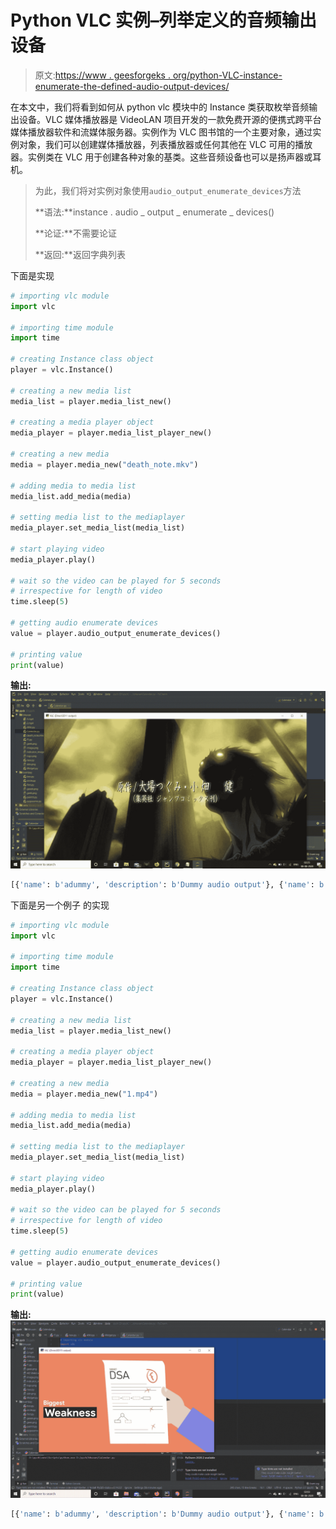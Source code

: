 # Python VLC 实例–列举定义的音频输出设备

> 原文:[https://www . geesforgeks . org/python-VLC-instance-enumerate-the-defined-audio-output-devices/](https://www.geeksforgeeks.org/python-vlc-instance-enumerate-the-defined-audio-output-devices/)

在本文中，我们将看到如何从 python vlc 模块中的 Instance 类获取枚举音频输出设备。VLC 媒体播放器是 VideoLAN 项目开发的一款免费开源的便携式跨平台媒体播放器软件和流媒体服务器。实例作为 VLC 图书馆的一个主要对象，通过实例对象，我们可以创建媒体播放器，列表播放器或任何其他在 VLC 可用的播放器。实例类在 VLC 用于创建各种对象的基类。这些音频设备也可以是扬声器或耳机。

> 为此，我们将对实例对象使用`audio_output_enumerate_devices`方法
> 
> **语法:**instance . audio _ output _ enumerate _ devices()
> 
> **论证:**不需要论证
> 
> **返回:**返回字典列表

下面是实现

```py
# importing vlc module
import vlc

# importing time module
import time

# creating Instance class object
player = vlc.Instance()

# creating a new media list
media_list = player.media_list_new()

# creating a media player object
media_player = player.media_list_player_new()

# creating a new media
media = player.media_new("death_note.mkv")

# adding media to media list
media_list.add_media(media)

# setting media list to the mediaplayer
media_player.set_media_list(media_list)

# start playing video
media_player.play()

# wait so the video can be played for 5 seconds
# irrespective for length of video
time.sleep(5)

# getting audio enumerate devices
value = player.audio_output_enumerate_devices()

# printing value
print(value)
```

**输出:**
![](img/57ccffa8c486070958f67ed1dd7ef62e.png)

```py
[{'name': b'adummy', 'description': b'Dummy audio output'}, {'name': b'afile', 'description': b'File audio output'}, {'name': b'amem', 'description': b'Audio memory output'}, {'name': b'directsound', 'description': b'DirectX audio output'}, {'name': b'mmdevice', 'description': b'Windows Multimedia Device output'}, {'name': b'waveout', 'description': b'WaveOut audio output'}]

```

下面是另一个例子
的实现

```py
# importing vlc module
import vlc

# importing time module
import time

# creating Instance class object
player = vlc.Instance()

# creating a new media list
media_list = player.media_list_new()

# creating a media player object
media_player = player.media_list_player_new()

# creating a new media
media = player.media_new("1.mp4")

# adding media to media list
media_list.add_media(media)

# setting media list to the mediaplayer
media_player.set_media_list(media_list)

# start playing video
media_player.play()

# wait so the video can be played for 5 seconds
# irrespective for length of video
time.sleep(5)

# getting audio enumerate devices
value = player.audio_output_enumerate_devices()

# printing value
print(value)
```

**输出:**
![](img/1182bf29ec1fe0d0a2c3ce2234f329d4.png)

```py
[{'name': b'adummy', 'description': b'Dummy audio output'}, {'name': b'afile', 'description': b'File audio output'}, {'name': b'amem', 'description': b'Audio memory output'}, {'name': b'directsound', 'description': b'DirectX audio output'}, {'name': b'mmdevice', 'description': b'Windows Multimedia Device output'}, {'name': b'waveout', 'description': b'WaveOut audio output'}]

```